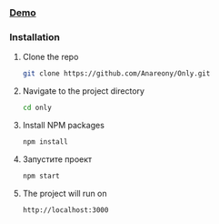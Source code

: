### [Demo](https://anareony.github.io/Only/)

### Installation

1. Clone the repo
   ```sh
   git clone https://github.com/Anareony/Only.git
   ```
2. Navigate to the project directory
   ```sh
   cd only
   ```
3. Install NPM packages
   ```sh
   npm install
   ```
4. Запустите проект
   ```sh
   npm start
   ```
5. The project will run on
   ```sh
   http://localhost:3000
   ```
